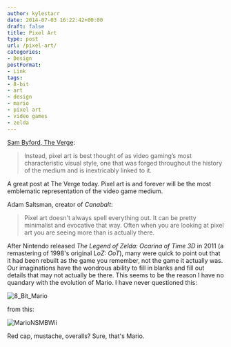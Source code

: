 ```yaml
---
author: kylestarr
date: 2014-07-03 16:22:42+00:00
draft: false
title: Pixel Art
type: post
url: /pixel-art/
categories:
- Design
postFormat:
- Link
tags:
- 8-bit
- art
- design
- mario
- pixel art
- video games
- zelda
---
```


[Sam Byford, The Verge](http://mobile.theverge.com/2014/7/3/5865849/pixel-art-is-here-to-stay):


<blockquote>Instead, pixel art is best thought of as video gaming’s most characteristic visual style, one that was forged throughout the history of the medium and is inextricably linked to it.</blockquote>


A great post at The Verge today. Pixel art is and forever will be the most emblematic representation of the video game medium.

Adam Saltsman, creator of _Canabalt_:


<blockquote>Pixel art doesn't always spell everything out. It can be pretty minimalist and evocative that way. Often when you are looking at pixel art you are seeing more than is actually there.</blockquote>


After Nintendo released _The Legend of Zelda: Ocarina of Time 3D_ in 2011 (a remastering of 1998's original _LoZ: OoT_), many were quick to point out that it had been rebuilt as the game you remember, not the game it actually was. Our imaginations have the wondrous ability to fill in blanks and fill out details that may not actually be there. This seems to be the reason I have no quandary with the evolution of Mario. I have never questioned this:

![8_Bit_Mario](https://www.zerocounts.net/wp-content/uploads/2014/07/8_bit_mario.png?w=225)


from this:

![MarioNSMBWii](https://www.zerocounts.net/wp-content/uploads/2014/07/marionsmbwii.png?w=193)


Red cap, mustache, overalls? Sure, that's Mario.
